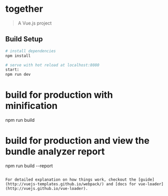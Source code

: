 # together

> A Vue.js project

## Build Setup

``` bash
# install dependencies
npm install

# serve with hot reload at localhost:8080
start:   
npm run dev
````

# build for production with minification
npm run build

# build for production and view the bundle analyzer report
npm run build --report
```

For detailed explanation on how things work, checkout the [guide](http://vuejs-templates.github.io/webpack/) and [docs for vue-loader](http://vuejs.github.io/vue-loader).

